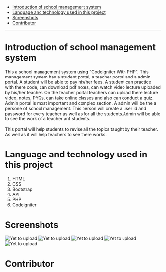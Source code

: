 <ul>
      <li><a href="https://github.com/sinigami666/School-management-System-Codigniter/edit/main/README.md#introduction-of-school-management-system">Introduction of school management system</a></li>
      <li><a href="https://github.com/sinigami666/School-management-System-Codigniter/edit/main/README.md#language-and-technology-used-in-this-project">Language and technology used in this project</a></li>
      <li><a href="https://github.com/sinigami666/School-management-System-Codigniter/edit/main/README.md#screenshots">Screenshots</a></li>
      <li><a href="https://github.com/sinigami666/School-management-System-Codigniter/edit/main/README.md#contributor">Contributor</a></li>
</ul>
<hr/>
<h1>Introduction of school management system</h1>
<p>This a school management system using "Codeigniter With PHP". This management system has a student portal, a teacher portal and a admin portal.
A student will be able to pay his/her fees. A student can practice with there code, can download pdf notes, can watch video lecture uploaded by his/her teacher.
On the teacher portal teachers can upload there lecture video, notes, PYQs, can take online classes and also can conduct a quiz. Admin portal is most important and complex section. A admin will be the a persone of school management. This person will create a user id and password for every teacher as well as for all the students.Admin will be able to see the work of a teacher anf students.<br/><br/>
This portal will help students to revise all the topics taught by their teacher. As well as it will help teachers to see there works.</p>
<h1>Language and technology used in this project</h1>
<p><ol>
    <li>HTML</li>
    <li>CSS</li>
    <li>Bootstrap</li>
    <li>API</li>
    <li>PHP</li>
    <li>Codeigniter</li>
</ol>
</p>
<h1>Screenshots</h1>
<img src="#" alt="Yet to upload">
<img src="#" alt="Yet to upload">
<img src="#" alt="Yet to upload">
<img src="#" alt="Yet to upload">
<img src="#" alt="Yet to upload">
<h1>Contributor</h1>

